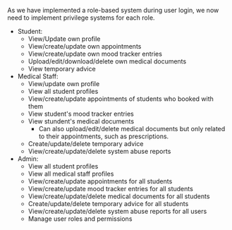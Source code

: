 As we have implemented a role-based system during user login, we now need to implement privilege systems for each role.
- Student:
  - View/Update own profile
  - View/create/update own appointments
  - View/create/update own mood tracker entries
  - Upload/edit/download/delete own medical documents
  - View temporary advice
- Medical Staff:
  - View/update own profile
  - View all student profiles
  - View/create/update appointments of students who booked with them
  - View student's mood tracker entries
  - View stundent's medical documents
    - Can also upload/edit/delete medical documents but only related to their appointments, such as prescriptions.
  - Create/update/delete temporary advice
  - View/create/update/delete system abuse reports
- Admin:
  - View all student profiles
  - View all medical staff profiles
  - View/create/update appointments for all students
  - View/create/update mood tracker entries for all students
  - View/create/update/delete medical documents for all students
  - Create/update/delete temporary advice for all students
  - View/create/update/delete system abuse reports for all users
  - Manage user roles and permissions